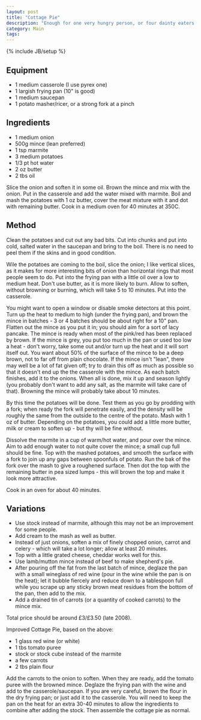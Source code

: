```yaml
---
layout: post
title: "Cottage Pie"
description: "Enough for one very hungry person, or four dainty eaters."
category: Main
tags:
---
```

{% include JB/setup %}


## Equipment

- 1 medium casserole (I use  pyrex one)
- 1 largish frying pan (10" is good)
- 1 medium saucepan
- 1 potato masher/ricer, or a strong fork at a pinch

## Ingredients

- 1 medium onion
- 500g mince (lean preferred)
- 1 tsp marmite
- 3 medium potatoes
- 1/3 pt hot water
- 2 oz butter
- 2 tbs oil

Slice the onion and soften it in some oil.  Brown the mince and mix with the onion.  Put in the casserole and add the water mixed with marmite.  Boil and mash the potatoes with 1 oz butter, cover the meat mixture with it and dot with remaining butter.  Cook in a medium oven for 40 minutes  at 350C.

## Method
Clean the potatoes and cut out any bad bits.  Cut into chunks and put into cold, salted water in the saucepan and bring to the boil.  There is no need to peel them if the skins and in good condition.

Wile the potatoes are coming to the boil, slice the onion; I like vertical slices, as it makes for more interesting bits of onion than horizontal rings that most people seem to do.  Put into the frying pan with a little oil over a low to medium heat.  Don't use butter, as it is more likely to burn.  Allow to soften, without browning or burning, which will take 5 to 10 minutes.  Put into the casserole.

You might want to open a window or disable smoke detectors at this point.  Turn up the heat to medium to high (under the frying pan), and brown the mince in batches - 3 or 4 batches should be about right for a 10" pan.  Flatten out the mince as you put it in; you should aim for a sort of lacy pancake.  The mince is ready when most of the pink/red has been replaced by brown.  If the mince is grey, you put too much in the pan or used too low a heat - don't worry, take some out and/or turn up the heat and it will sort itself out.  You want about 50% of the surface of the mince to be a deep brown, not to far off from plain chocolate.  If the mince isn't "lean", there may well be a lot of fat given off; try to drain this off as much as possible so that it doesn't end up the the casserole with the mince.  As each batch finishes, add it to the onions.  When all is done, mix it up and season lightly (you probably don't want to add any salt, as the marmite will take care of that).  Browning the mince will probably take about 10 minutes.

By this time the potatoes will be done.  Test them as you go by prodding with a fork; when ready the fork will penetrate easily, and the density will be roughly the same from the outside to the centre of the potato.  Mash with 1 oz of butter.  Depending on the potatoes, you could add a little more butter, milk or cream to soften up - but thy will be fine without.

Dissolve the marmite in a cup of warm/hot water, and pour over the mince.  Aim to add enough water to not quite cover the mince; a small cup full should be fine.  Top with the mashed potatoes, and smooth the surface with a fork to join up any gaps between spoonfuls of potato.  Run the bak of the fork over the mash to give a roughened surface.  Then dot the top with the remaining butter in pea sized lumps - this will brown the top and make it look more attractive.

Cook in an oven for about 40 minutes.

## Variations
- Use stock instead of marmite, although this may not be an improvement for some people.
- Add cream to the mash as well as butter.
- Instead of just onions, soften a mix of finely chopped onion, carrot and celery - which will take a lot longer; allow at least 20 minutes.
- Top with a little grated cheese, cheddar works well for this.
- Use lamb/mutton mince instead of beef to make shepherd's pie.
- After pouring off the fat from the last batch of mince, deglaze the pan with a small wineglass of red wine (pour in the wine while the pan is on the heat); let it bubble fiercely and reduce down to a tablespoon full while you scrape up any sticky brown meat residues from the bottom of the pan, then add to the mix.
- Add a drained tin of carrots (or a quantity of cooked carrots) to the mince mix.

Total price should be around £3/£3.50 (late 2008).

Improved Cottage Pie, based on the above:

- 1 glass red wine (or white)
- 1 tbs tomato puree
- stock or stock cube instead of the marmite
- a few carrots
- 2 tbs plain flour

Add the carrots to the onion to soften.  When they are ready, add the tomato puree with the browned mince.  Deglaze the frying pan with the wine and add to the casserole/saucepan.  If you are very careful, brown the flour in the dry frying pan; or just add it to the casserole.  You will need to keep the pan on the heat for an extra 30-40 minutes to allow the ingredients to combine after adding the stock.  Then assemble the cottage pie as normal.
